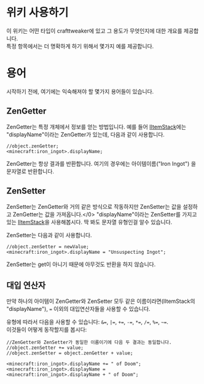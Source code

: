 # 위키 사용하기

이 위키는 어떤 타입이 crafttweaker에 있고 그 용도가 무엇인지에 대한 개요를 제공합니다.  
특정 항목에서는 더 명확하게 하기 위해서 몇가지 예를 제공합니다.

# 용어

시작하기 전에, 여기에는 익숙해져야 할 몇가지 용어들이 있습니다.

## ZenGetter

ZenGetter는 특정 개체에서 정보를 얻는 방법입니다. 예를 들어 [IItemStack](/Vanilla/Items/IItemStack/)에는 "displayName"이라는 ZenGetter가 있는데, 다음과 같이 사용합니다.

    //object.zenGetter;
    <minecraft:iron_ingot>.displayName;
    

ZenGetter는 항상 결과를 반환합니다. 여기의 경우에는 아이템이름("Iron Ingot") 을 문자열로 반환합니다.

## ZenSetter

ZenSetter는 ZenGetter와 거의 같은 방식으로 작동하지만 ZenSetter는 값을 설정하고 ZenGetter는 값을 가져옵니다.</0> "displayName"이라는 ZenSetter를 가지고 있는 [IItemStack](/Vanilla/Items/IItemStack/)을 사용해봅시다. 딱 봐도 문자열 유형인걸 알수 있습니다.

ZenSetter는 다음과 같이 사용합니다.

    //object.zenSetter = newValue;
    <minecraft:iron_ingot>.displayName = "Unsuspecting Ingot";
    

ZenSetter는 get이 아니기 때문에 아무것도 반환을 하지 않습니다.

## 대입 연산자

만약 하나의 아이템이 ZenGetter와 ZenSetter 모두 같은 이름이라면(IItemStack의 "displayName"), `=` 이외의 대입연산자들을 사용할 수 있습니다.</p> 

유형에 따라서 다음을 사용할 수 있습니다: `&=`, `|=`, `+=`, `-=`, `*=`, `/=`, `%=`, `~=`.  
이것들이 어떻게 동작할지를 봅시다:

    //ZenGetter와 ZenSetter가 동일한 이름이기에 다음 두 결과는 동일합니다.
    //object.zenSetter += value;
    //object.zenSetter = object.zenGetter + value;
    
    <minecraft:iron_ingot>.displayName += " of Doom";
    <minecraft:iron_ingot>.displayName = <minecraft:iron_ingot>.displayName + " of Doom";